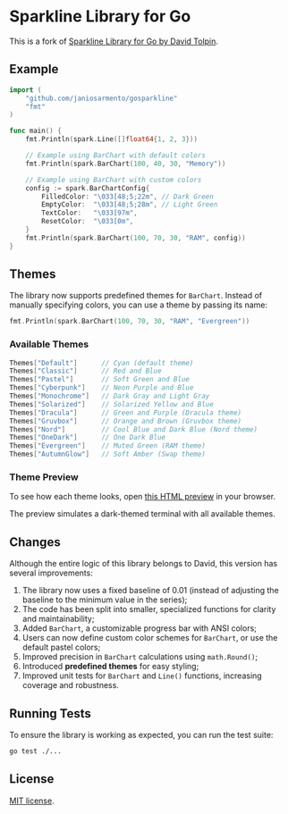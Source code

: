 # Sparkline Library for Go

This is a fork of [Sparkline Library for Go by David Tolpin](https://github.com/dtolpin/gosparkline).

## Example

```Go
import (
	"github.com/janiosarmento/gosparkline"
	"fmt"
)

func main() {
	fmt.Println(spark.Line([]float64{1, 2, 3}))

	// Example using BarChart with default colors
	fmt.Println(spark.BarChart(100, 40, 30, "Memory"))

	// Example using BarChart with custom colors
	config := spark.BarChartConfig{
		FilledColor: "\033[48;5;22m", // Dark Green
		EmptyColor:  "\033[48;5;28m", // Light Green
		TextColor:   "\033[97m",
		ResetColor:  "\033[0m",
	}
	fmt.Println(spark.BarChart(100, 70, 30, "RAM", config))
}
```

## Themes

The library now supports predefined themes for `BarChart`. Instead of manually specifying colors, you can use a theme by passing its name:

```Go
fmt.Println(spark.BarChart(100, 70, 30, "RAM", "Evergreen"))
```

### Available Themes

```Go
Themes["Default"]      // Cyan (default theme)
Themes["Classic"]      // Red and Blue
Themes["Pastel"]       // Soft Green and Blue
Themes["Cyberpunk"]    // Neon Purple and Blue
Themes["Monochrome"]   // Dark Gray and Light Gray
Themes["Solarized"]    // Solarized Yellow and Blue
Themes["Dracula"]      // Green and Purple (Dracula theme)
Themes["Gruvbox"]      // Orange and Brown (Gruvbox theme)
Themes["Nord"]         // Cool Blue and Dark Blue (Nord theme)
Themes["OneDark"]      // One Dark Blue
Themes["Evergreen"]    // Muted Green (RAM theme)
Themes["AutumnGlow"]   // Soft Amber (Swap theme)
```

### Theme Preview  

To see how each theme looks, open [this HTML preview](https://htmlpreview.github.io/?gist.githubusercontent.com/janiosarmento/008d9dabf0c1652639e17e102ce60765/raw/c99b218eebd23ac4048d43ea39c64f5e43b609ee/theme-preview.html) in your browser.  

The preview simulates a dark-themed terminal with all available themes.


## Changes

Although the entire logic of this library belongs to David, this version has several improvements:

1. The library now uses a fixed baseline of 0.01 (instead of adjusting the baseline to the minimum value in the series);
2. The code has been split into smaller, specialized functions for clarity and maintainability;
3. Added `BarChart`, a customizable progress bar with ANSI colors;
4. Users can now define custom color schemes for `BarChart`, or use the default pastel colors;
5. Improved precision in `BarChart` calculations using `math.Round()`;
6. Introduced **predefined themes** for easy styling;
7. Improved unit tests for `BarChart` and `Line()` functions, increasing coverage and robustness.

## Running Tests

To ensure the library is working as expected, you can run the test suite:

```sh
go test ./...
```

## License

[MIT license](LICENSE).
